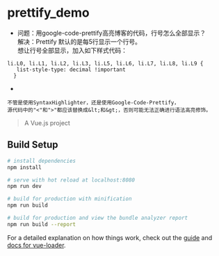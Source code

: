 # prettify_demo

* 问题：用google-code-prettify高亮博客的代码，行号怎么全部显示？  
解决：Prettify 默认的是每5行显示一个行号。  
想让行号全部显示，加入如下样式代码：
```
li.L0, li.L1, li.L2, li.L3, li.L5, li.L6, li.L7, li.L8, li.L9 {
   list-style-type: decimal !important
  }
```

* 
```
不管是使用SyntaxHighlighter，还是使用Google-Code-Prettify，  
源代码中的"<"和">"都应该替换成&lt;和&gt;，否则可能无法正确进行语法高亮修饰。
```

> A Vue.js project

## Build Setup

``` bash
# install dependencies
npm install

# serve with hot reload at localhost:8080
npm run dev

# build for production with minification
npm run build

# build for production and view the bundle analyzer report
npm run build --report
```

For a detailed explanation on how things work, check out the [guide](http://vuejs-templates.github.io/webpack/) and [docs for vue-loader](http://vuejs.github.io/vue-loader).
